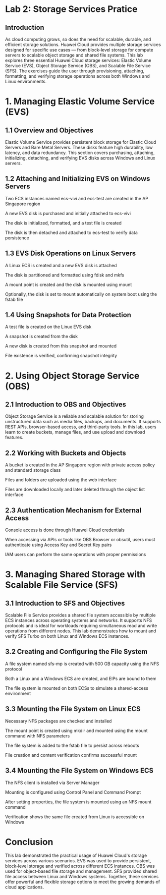 # Lab 2: Storage Services Pratice
## Introduction
As cloud computing grows, so does the need for scalable, durable, and efficient storage solutions. Huawei Cloud provides multiple storage services designed for specific use cases — from block-level storage for compute servers to scalable object storage and shared file systems. This lab explores three essential Huawei Cloud storage services: Elastic Volume Service (EVS), Object Storage Service (OBS), and Scalable File Service (SFS). The exercises guide the user through provisioning, attaching, formatting, and verifying storage operations across both Windows and Linux environments.

# 1. Managing Elastic Volume Service (EVS)
## 1.1 Overview and Objectives
Elastic Volume Service provides persistent block storage for Elastic Cloud Servers and Bare Metal Servers. These disks feature high durability, low latency, and data redundancy. This section covers purchasing, attaching, initializing, detaching, and verifying EVS disks across Windows and Linux servers.

## 1.2 Attaching and Initializing EVS on Windows Servers
Two ECS instances named ecs-vivi and ecs-test are created in the AP Singapore region

A new EVS disk is purchased and initially attached to ecs-vivi

The disk is initialized, formatted, and a test file is created

The disk is then detached and attached to ecs-test to verify data persistence

## 1.3 EVS Disk Operations on Linux Servers
A Linux ECS is created and a new EVS disk is attached

The disk is partitioned and formatted using fdisk and mkfs

A mount point is created and the disk is mounted using mount

Optionally, the disk is set to mount automatically on system boot using the fstab file

## 1.4 Using Snapshots for Data Protection
A test file is created on the Linux EVS disk

A snapshot is created from the disk

A new disk is created from this snapshot and mounted

File existence is verified, confirming snapshot integrity

# 2. Using Object Storage Service (OBS)
## 2.1 Introduction to OBS and Objectives
Object Storage Service is a reliable and scalable solution for storing unstructured data such as media files, backups, and documents. It supports REST APIs, browser-based access, and third-party tools. In this lab, users learn to create buckets, manage files, and use upload and download features.

## 2.2 Working with Buckets and Objects
A bucket is created in the AP Singapore region with private access policy and standard storage class

Files and folders are uploaded using the web interface

Files are downloaded locally and later deleted through the object list interface

## 2.3 Authentication Mechanism for External Access
Console access is done through Huawei Cloud credentials

When accessing via APIs or tools like OBS Browser or obsutil, users must authenticate using Access Key and Secret Key pairs

IAM users can perform the same operations with proper permissions

# 3. Managing Shared Storage with Scalable File Service (SFS)
## 3.1 Introduction to SFS and Objectives
Scalable File Service provides a shared file system accessible by multiple ECS instances across operating systems and networks. It supports NFS protocols and is ideal for workloads requiring simultaneous read and write operations from different nodes. This lab demonstrates how to mount and verify SFS Turbo on both Linux and Windows ECS instances.

## 3.2 Creating and Configuring the File System
A file system named sfs-mp is created with 500 GB capacity using the NFS protocol

Both a Linux and a Windows ECS are created, and EIPs are bound to them

The file system is mounted on both ECSs to simulate a shared-access environment

## 3.3 Mounting the File System on Linux ECS
Necessary NFS packages are checked and installed

The mount point is created using mkdir and mounted using the mount command with NFS parameters

The file system is added to the fstab file to persist across reboots

File creation and content verification confirms successful mount

## 3.4 Mounting the File System on Windows ECS
The NFS client is installed via Server Manager

Mounting is configured using Control Panel and Command Prompt

After setting properties, the file system is mounted using an NFS mount command

Verification shows the same file created from Linux is accessible on Windows

# Conclusion
This lab demonstrated the practical usage of Huawei Cloud's storage services across various scenarios. EVS was used to provide persistent, block-level storage and verified across different ECS instances. OBS was used for object-based file storage and management. SFS provided shared file access between Linux and Windows systems. Together, these services offer powerful and flexible storage options to meet the growing demands of cloud applications.





